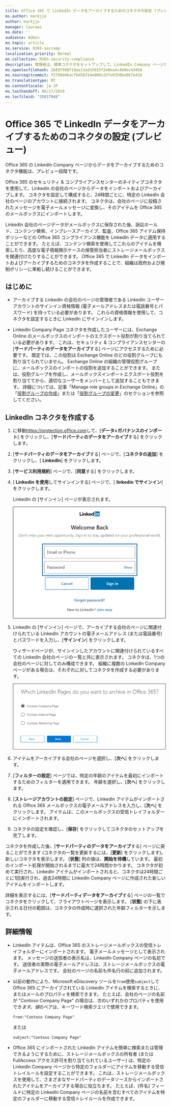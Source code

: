 ```yaml
---
title: Office 365 で LinkedIn データをアーカイブするためのコネクタの設定 (プレビュー)
ms.author: markjjo
author: markjjo
manager: laurawi
ms.date: ''
audience: Admin
ms.topic: article
ms.service: O365-seccomp
localization_priority: Normal
ms.collection: M365-security-compliance
description: 管理者は、標準コネクタをセットアップして、LinkedIn Company ページから Office 365 にデータをインポートすることができます。 これにより、Office 365 でサードパーティのデータソースからデータをアーカイブできるため、法的情報保留、コンテンツ検索、およびアイテム保持ポリシーなどのコンプライアンス機能を使用して、組織のサードパーティデータのコンプライアンスを管理することができます。
ms.openlocfilehash: 2b89f990f18ae13ad15015f240ea4c4b0ec434b0
ms.sourcegitcommit: f2798d46acfbd56314e809cd3fe0350be807e420
ms.translationtype: MT
ms.contentlocale: ja-JP
ms.lasthandoff: 06/17/2019
ms.locfileid: "35017948"
---
```

# <a name="set-up-a-connector-to-archive-linkedin-data-in-office-365-preview"></a>Office 365 で LinkedIn データをアーカイブするためのコネクタの設定 (プレビュー)

Office 365 の LinkedIn Company ページからデータをアーカイブするためのコネクタ機能は、プレビュー段階です。

Office 365 のセキュリティ & コンプライアンスセンターのネイティブコネクタを使用して、LinkedIn の会社のページからデータをインポートおよびアーカイブします。 コネクタを設定して構成すると、24時間ごとに、特定の LinkedIn 会社のページのアカウントに接続されます。 コネクタは、会社のページに投稿されたメッセージを電子メールメッセージに変換し、そのアイテムを Office 365 のメールボックスにインポートします。

LinkedIn 会社のページデータがメールボックスに保存された後、訴訟ホールド、コンテンツ検索、インプレースアーカイブ、監査、Office 365 アイテム保持ポリシーなどの Office 365 コンプライアンス機能を LinkedIn データに適用することができます。 たとえば、コンテンツ検索を使用してこれらのアイテムを検索したり、高度な電子情報開示ケースの保管担当者にストレージメールボックスを関連付けたりすることができます。 Office 365 で LinkedIn データをインポートおよびアーカイブするためのコネクタを作成することで、組織は政府および規制ポリシーに準拠し続けることができます。

## <a name="before-you--begin"></a>はじめに

- アーカイブする LinkedIn の会社のページの管理者である LinkedIn ユーザーアカウントのサインイン資格情報 (電子メールアドレスまたは電話番号とパスワード) を持っている必要があります。 これらの資格情報を使用して、コネクタを設定するときに LinkedIn にサインインします。

- LinkedIn Company Page コネクタを作成したユーザーには、Exchange Online のメールボックスのインポートのエクスポート役割が割り当てられている必要があります。 これは、セキュリティ & コンプライアンスセンターの [**サードパーティのデータをアーカイブ**する] ページにアクセスするために必要です。 既定では、この役割は Exchange Online のどの役割グループにも割り当てられていません。 Exchange Online の組織の管理役割グループに、メールボックスのインポートの役割を追加することができます。 または、役割グループを作成し、メールボックスインポートエクスポート役割を割り当ててから、適切なユーザーをメンバーとして追加することもできます。 詳細については、記事「Manage role groups in Exchange Online」の「[役割グループの作成](https://docs.microsoft.com/Exchange/permissions-exo/role-groups#create-role-groups)」または「[役割グループの変更](https://docs.microsoft.com/Exchange/permissions-exo/role-groups#modify-role-groups)」のセクションを参照してください。

## <a name="create-a-linkedin-connector"></a>LinkedIn コネクタを作成する

1. に移動<https://protection.office.com>して、[**データ\>ガバナンスのインポート**] をクリックし、[**サードパーティのデータをアーカイブ**する] をクリックします。

2. [**サードパーティのデータをアーカイブ**する] ページで、[**コネクタの追加**] をクリックし、[ **LinkedIn**] をクリックします。

3. [**サービス利用規約**] ページで、[**同意**する] をクリックします。

4. [ **Linkedin を使用**してサインインする] ページで、[ **linkedin でサインイン**] をクリックします。

   LinkedIn の [サインイン] ページが表示されます。

   ![LinkedIn サインインページ](media/LinkedInSigninPage.png)

5. LinkedIn の [サインイン] ページで、アーカイブする会社のページに関連付けられている LinkedIn アカウントの電子メールアドレス (または電話番号) とパスワードを入力し、[**サインイン**] をクリックします。

   ウィザードページが、サインインしたアカウントに関連付けられているすべての LinkedIn 会社のページの一覧と共に表示されます。 コネクタは、1つの会社のページに対してのみ構成できます。 組織に複数の LinkedIn Company ページがある場合は、それぞれに対してコネクタを作成する必要があります。

   ![LinkedIn 会社のページの一覧を含むページが表示されます。](media/LinkedInSelectCompanyPage.png)


6. アイテムをアーカイブする会社のページを選択し、[**次へ**] をクリックします。

7. [**フィルターの設定**] ページでは、特定の年齢のアイテムを最初にインポートするためのフィルターを適用できます。 年齢を選択し、[**次へ**] をクリックします。

8. [**ストレージアカウントの設定**] ページで、LinkedIn アイテムがインポートされる Office 365 メールボックスの電子メールアドレスを入力し、[**次へ**] をクリックします。 アイテムは、このメールボックスの受信トレイフォルダーにインポートされます。

9. コネクタの設定を確認し、[**保存**] をクリックしてコネクタのセットアップを完了します。

コネクタを作成した後、[**サードパーティのデータをアーカイブ**する] ページに戻ることができます (コネクタの一覧を更新するには、[**更新**] をクリックします)。新しいコネクタを表示します。 [**状態**] 列の値は、**開始を待機**しています。 最初のインポート処理が開始されるまでに最大で24時間かかります。 コネクタが初めて実行され、LinkedIn アイテムがインポートされると、コネクタは24時間ごとに1回実行され、過去24時間に LinkedIn Company ページに作成された新しいアイテムをインポートします。

詳細を表示するには、[**サードパーティデータをアーカイブ**する] ページの一覧でコネクタをクリックして、フライアウトページを表示します。 [**状態**] の下に表示される日付の範囲は、コネクタの作成時に選択された年齢フィルターを示します。 

## <a name="more-information"></a>詳細情報

- LinkedIn アイテムは、Office 365 のストレージメールボックスの受信トレイフォルダーにインポートされます。 電子メールメッセージとして表示されます。 メッセージの送信者の表示名は、LinkedIn Company ページの名前です。 送信者の実際の電子メールアドレスは、ストレージメールボックスの電子メールアドレスです。 会社のページの名前も件名行の前に追加されます。 

- 以前の動作により、Microsoft eDiscovery ツールを`from`使用`subject`して Office 365 にアーカイブされている LinkedIn アイテムを検索するときに、またはメールのプロパティを検索できます。 たとえば、会社のページの名前が "Contoso Company Page" の場合は、次のいずれかのプロパティを使用でき*ます。値*のペアは、キーワード検索クエリで使用できます。
   
   ```
   from:"Contoso Company Page"
   ```

    または

   ```
   subject:"Contoso Company Page"
   ```

- Office 365 にインポートされた LinkedIn アイテムを簡単に検索または管理できるようにするために、ストレージメールボックスの所有者 (または FullAccess アクセス許可を割り当てられているユーザー) は、特定の LinkedIn Company ページから特定のフォルダーにアイテムを移動する受信トレイルールを設定することができます。 これは、ストレージメールボックスを使用して、さまざまなサードパーティのデータソースからインポートされたアイテムをアーカイブする場合に役立ちます。 たとえば、[件名] フィールドに特定の LinkedIn Company ページの名前を含むすべてのアイテムを特定のフォルダーに移動する受信トレイルールを作成できます。